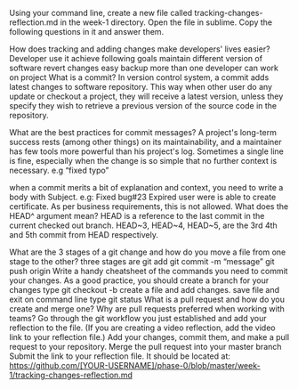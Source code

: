 Using your command line, create a new file called tracking-changes-reflection.md in the week-1 directory.
Open the file in sublime. Copy the following questions in it and answer them.


How does tracking and adding changes make developers' lives easier?
Developer use it achieve following goals
maintain different version of software
revert changes 
easy backup
more than one developer can work on project
What is a commit?
In version control system, a commit adds latest changes to software repository. This way when other user do any update or checkout  a project, they will receive a latest version, unless they specify they wish to retrieve a previous version of the source code in the repository.

What are the best practices for commit messages?
A project's long-term success rests (among other things) on its maintainability, and a maintainer has few tools more powerful than his project's log.
Sometimes a single line is fine, especially when the change is so simple that no further context is necessary.
e.g “fixed typo”

when a commit merits a bit of explanation and context, you need to write a body with Subject. e.g:
Fixed bug#23
Expired user were is able to create certificate. As per business requirements, this is not allowed.
What does the HEAD^ argument mean?
HEAD is a reference to the last commit in the current checked out branch.
HEAD~3, HEAD~4, HEAD~5, are the 3rd 4th and 5th commit from HEAD respectively.


What are the 3 stages of a git change and how do you move a file from one stage to the other?
three stages are
git add <filename>
git commit -m “message”
git push origin <branch-name>
Write a handy cheatsheet of the commands you need to commit your changes.
As a good practice, you should create a branch for your changes
type git checkout -b <feature-x>
create a file and add changes.
save file and exit
on command line type git status
What is a pull request and how do you create and merge one?
Why are pull requests preferred when working with teams?
Go through the git workflow you just established and add your reflection to the file. (If you are creating a video reflection, add the video link to your reflection file.)
Add your changes, commit them, and make a pull request to your repository.
Merge the pull request into your master branch
Submit the link to your reflection file. It should be located at:
https://github.com/[YOUR-USERNAME]/phase-0/blob/master/week-1/tracking-changes-reflection.md


